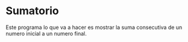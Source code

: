 # Sumatorio
Este programa lo que va a hacer es mostrar la suma consecutiva de un numero inicial a un numero final.
